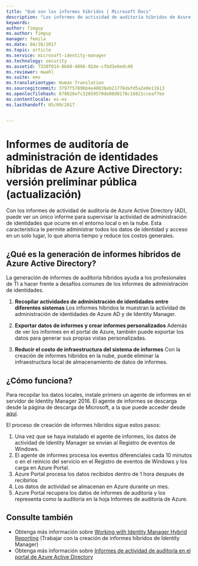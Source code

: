 ```yaml
---
title: "Qué son los informes híbridos | Microsoft Docs"
description: "Los informes de actividad de auditoría híbridos de Azure Active Directory le permiten ver los eventos auditados tanto en el entorno local como en la nube."
keywords: 
author: fimguy
ms.author: fimguy
manager: femila
ms.date: 04/28/2017
ms.topic: article
ms.service: microsoft-identity-manager
ms.technology: security
ms.assetid: 7320f014-8b60-4866-92de-cfbd3e6edc48
ms.reviewer: mwahl
ms.suite: ems
ms.translationtype: Human Translation
ms.sourcegitcommit: 3797f5789bb4e48836eb21776dafd5a2e0e11613
ms.openlocfilehash: 678626e7c32659570de88d8178c16821cceaf7ee
ms.contentlocale: es-es
ms.lasthandoff: 05/09/2017


---
```


# <a name="hybrid-identity-management-audit-reports-in-azure-active-directory---public-previewrefresh"></a>Informes de auditoría de administración de identidades híbridas de Azure Active Directory: versión preliminar pública (actualización)
Con los informes de actividad de auditoría de Azure Active Directory (AD), puede ver un único informe para supervisar la actividad de administración de identidades que ocurre en el entorno local o en la nube. Esta característica le permite administrar todos los datos de identidad y acceso en un solo lugar, lo que ahorra tiempo y reduce los costos generales.

## <a name="what-is-azure-active-directory-hybrid-reporting"></a>¿Qué es la generación de informes híbridos de Azure Active Directory?
La generación de informes de auditoría híbridos ayuda a los profesionales de TI a hacer frente a desafíos comunes de los informes de administración de identidades.

1. **Recopilar actividades de administración de identidades entre diferentes sistemas** Los informes híbridos le muestran la actividad de administración de identidades de Azure AD y de Identity Manager.

2. **Exportar datos de informes y crear informes personalizados** Además de ver los informes en el portal de Azure, también puede exportar los datos para generar sus propias vistas personalizadas.

3. **Reducir el costo de infraestructura del sistema de informes** Con la creación de informes híbridos en la nube, puede eliminar la infraestructura local de almacenamiento de datos de informes.

## <a name="how-does-it-work"></a>¿Cómo funciona?

Para recopilar los datos locales, instale primero un agente de informes en el servidor de Identity Manager 2016. El agente de informes se descarga desde la página de descarga de Microsoft, a la que puede acceder desde [aquí](https://www.microsoft.com/en-us/download/details.aspx?id=55112).

El proceso de creación de informes híbridos sigue estos pasos:
1. Una vez que se haya instalado el agente de informes, los datos de actividad de Identity Manager se envían al Registro de eventos de Windows.
2. El agente de informes procesa los eventos diferenciales cada 10 minutos o en el reinicio del servicio en el Registro de eventos de Windows y los carga en Azure Portal.
3. Azure Portal procesa los datos recibidos dentro de 1 hora después de recibirlos
4. Los datos de actividad se almacenan en Azure durante un mes.
5. Azure Portal recupera los datos de informes de auditoría y los representa como la auditoría en la hoja Informes de auditoría de Azure.

## <a name="see-also"></a>Consulte también
- Obtenga más información sobre [Working with Identity Manager Hybrid Reporting](working-with-identity-manager-hybrid-reporting.md) (Trabajar con la creación de informes híbridos de Identity Manager)
- Obtenga más información sobre [Informes de actividad de auditoría en el portal de Azure Active Directory](https://docs.microsoft.com/en-us/azure/active-directory/active-directory-reporting-activity-audit-logs)
